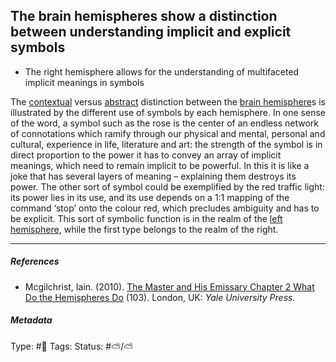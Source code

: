 ## The brain hemispheres show a distinction between understanding implicit and explicit symbols

* The right hemisphere allows for the understanding of multifaceted implicit meanings in symbols

The [contextual](The%20right%20hemisphere%20sees%20things%20in%20their%20context.md) versus [abstract](The%20left%20hemisphere%20tends%20to%20understand%20things%20as%20logical,%20abstract,%20and%20stripped%20of%20context.md) distinction between the [brain hemisphere]()s is illustrated by the different use of symbols by each hemisphere. In one sense of the word, a symbol such as the rose is the center of an endless network of connotations which ramify through our physical and mental, personal and cultural, experience in life, literature and art: the strength of the symbol is in direct proportion to the power it has to convey an array of implicit meanings, which need to remain implicit to be powerful. In this it is like a joke that has several layers of meaning – explaining them destroys its power. The other sort of symbol could be exemplified by the red traffic light: its power lies in its use, and its use depends on a 1:1 mapping of the command ‘stop’ onto the colour red, which precludes ambiguity and has to be explicit. This sort of symbolic function is in the realm of the [left hemisphere](Left%20hemisphere.md), while the first type belongs to the realm of the right.

---

##### References

* Mcgilchrist, Iain. (2010). [The Master and His Emissary Chapter 2 What Do the Hemispheres Do](The%20Master%20and%20His%20Emissary%20Chapter%202%20What%20Do%20the%20Hemispheres%20Do.md) (103). London, UK: *Yale University Press.*

##### Metadata

Type: #🔴 
Tags:
Status: #⛅️/⛅️
